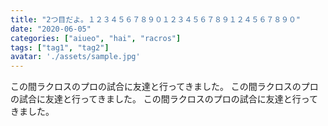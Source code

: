 ```yaml
---
title: "2つ目だよ。１２３４５６７８９０１２３４５６７８９１２４５６７８９０"
date: "2020-06-05"
categories: ["aiueo", "hai", "racros"]
tags: ["tag1", "tag2"]
avatar: './assets/sample.jpg'
---
```

<!-- ![Alt text here](./src/images/sample.jpg) -->

この間ラクロスのプロの試合に友達と行ってきました。
この間ラクロスのプロの試合に友達と行ってきました。
この間ラクロスのプロの試合に友達と行ってきました。

